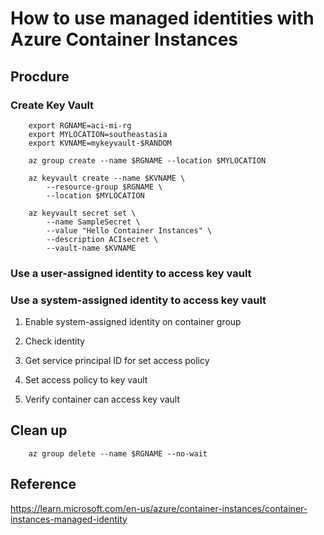 # How to use managed identities with Azure Container Instances

## Procdure

### Create Key Vault

        export RGNAME=aci-mi-rg
        export MYLOCATION=southeastasia
        export KVNAME=mykeyvault-$RANDOM

        az group create --name $RGNAME --location $MYLOCATION

        az keyvault create --name $KVNAME \
            --resource-group $RGNAME \
            --location $MYLOCATION

        az keyvault secret set \
            --name SampleSecret \
            --value "Hello Container Instances" \
            --description ACIsecret \
            --vault-name $KVNAME

### Use a user-assigned identity to access key vault

### Use a system-assigned identity to access key vault

1. Enable system-assigned identity on container group

2. Check identity

3. Get service principal ID for set access policy

4. Set access policy to key vault

5. Verify container can access key vault


## Clean up

        az group delete --name $RGNAME --no-wait

## Reference

https://learn.microsoft.com/en-us/azure/container-instances/container-instances-managed-identity
